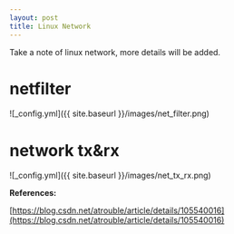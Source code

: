 ```yaml
---
layout: post
title: Linux Network
---
```


Take a note of linux network, more details will be added.

# netfilter

![_config.yml]({{ site.baseurl }}/images/net_filter.png)

# network tx&rx

![_config.yml]({{ site.baseurl }}/images/net_tx_rx.png)

**References:**

[https://blog.csdn.net/atrouble/article/details/105540016](https://blog.csdn.net/atrouble/article/details/105540016)
